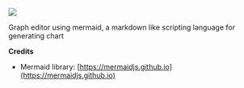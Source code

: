 ![](https://os.lxsang.me/repo/GraphEditor/GraphEditor.png)

Graph editor using mermaid, a markdown like scripting  language for generating chart

**Credits**
* Mermaid library: [https://mermaidjs.github.io](https://mermaidjs.github.io)